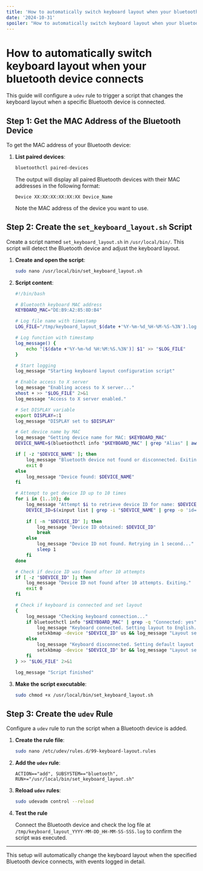 ```yaml
---
title: 'How to automatically switch keyboard layout when your bluetooth device connects'
date: '2024-10-31'
spoiler: "How to automatically switch keyboard layout when your bluetooth device connects."
---
```


# How to automatically switch keyboard layout when your bluetooth device connects

This guide will configure a `udev` rule to trigger a script that changes the keyboard layout when a specific Bluetooth device is connected.

## Step 1: Get the MAC Address of the Bluetooth Device

To get the MAC address of your Bluetooth device:

1. **List paired devices**:

   ```bash
   bluetoothctl paired-devices
   ```

   The output will display all paired Bluetooth devices with their MAC addresses in the following format:

   ```plaintext
   Device XX:XX:XX:XX:XX:XX Device_Name
   ```

   Note the MAC address of the device you want to use.

## Step 2: Create the `set_keyboard_layout.sh` Script

Create a script named `set_keyboard_layout.sh` in `/usr/local/bin/`. This script will detect the Bluetooth device and adjust the keyboard layout.

1. **Create and open the script**:

   ```bash
   sudo nano /usr/local/bin/set_keyboard_layout.sh
   ```

2. **Script content**:

   ```bash
   #!/bin/bash

   # Bluetooth keyboard MAC address
   KEYBOARD_MAC="DE:B9:A2:85:8D:B4"

   # Log file name with timestamp
   LOG_FILE="/tmp/keyboard_layout_$(date +'%Y-%m-%d_%H-%M-%S-%3N').log"

   # Log function with timestamp
   log_message() {
       echo "[$(date +'%Y-%m-%d %H:%M:%S.%3N')] $1" >> "$LOG_FILE"
   }

   # Start logging
   log_message "Starting keyboard layout configuration script"

   # Enable access to X server
   log_message "Enabling access to X server..."
   xhost + >> "$LOG_FILE" 2>&1
   log_message "Access to X server enabled."

   # Set DISPLAY variable
   export DISPLAY=:1
   log_message "DISPLAY set to $DISPLAY"

   # Get device name by MAC
   log_message "Getting device name for MAC: $KEYBOARD_MAC"
   DEVICE_NAME=$(bluetoothctl info "$KEYBOARD_MAC" | grep "Alias" | awk -F ': ' '{print $2}')

   if [ -z "$DEVICE_NAME" ]; then
       log_message "Bluetooth device not found or disconnected. Exiting."
       exit 0
   else
       log_message "Device found: $DEVICE_NAME"
   fi

   # Attempt to get device ID up to 10 times
   for i in {1..10}; do
       log_message "Attempt $i to retrieve device ID for name: $DEVICE_NAME"
       DEVICE_ID=$(xinput list | grep -i "$DEVICE_NAME" | grep -o 'id=[0-9]*' | grep -o '[0-9]*')
       
       if [ -n "$DEVICE_ID" ]; then
           log_message "Device ID obtained: $DEVICE_ID"
           break
       else
           log_message "Device ID not found. Retrying in 1 second..."
           sleep 1
       fi
   done

   # Check if device ID was found after 10 attempts
   if [ -z "$DEVICE_ID" ]; then
       log_message "Device ID not found after 10 attempts. Exiting."
       exit 0
   fi

   # Check if keyboard is connected and set layout
   {
       log_message "Checking keyboard connection..."
       if bluetoothctl info "$KEYBOARD_MAC" | grep -q "Connected: yes"; then
           log_message "Keyboard connected. Setting layout to English."
           setxkbmap -device "$DEVICE_ID" us && log_message "Layout set to English successfully." || log_message "Error setting layout to English."
       else
           log_message "Keyboard disconnected. Setting default layout to Portuguese (BR)."
           setxkbmap -device "$DEVICE_ID" br && log_message "Layout set to Portuguese successfully." || log_message "Error setting layout to Portuguese."
       fi
   } >> "$LOG_FILE" 2>&1

   log_message "Script finished"
   ```

3. **Make the script executable**:

   ```bash
   sudo chmod +x /usr/local/bin/set_keyboard_layout.sh
   ```

## Step 3: Create the `udev` Rule

Configure a `udev` rule to run the script when a Bluetooth device is added.

1. **Create the rule file**:

   ```bash
   sudo nano /etc/udev/rules.d/99-keyboard-layout.rules
   ```

2. **Add the `udev` rule**:

   ```plaintext
   ACTION=="add", SUBSYSTEM=="bluetooth", RUN+="/usr/local/bin/set_keyboard_layout.sh"
   ```

3. **Reload `udev` rules**:

   ```bash
   sudo udevadm control --reload
   ```

4. **Test the rule**

   Connect the Bluetooth device and check the log file at `/tmp/keyboard_layout_YYYY-MM-DD_HH-MM-SS-SSS.log` to confirm the script was executed.

---

This setup will automatically change the keyboard layout when the specified Bluetooth device connects, with events logged in detail.